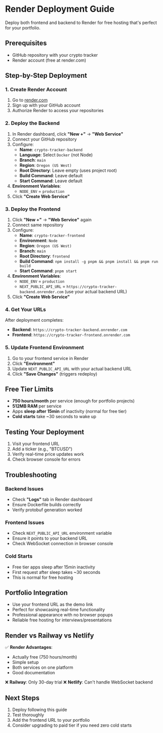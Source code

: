 # Render Deployment Guide

Deploy both frontend and backend to Render for free hosting that's perfect for your portfolio.

## Prerequisites
- GitHub repository with your crypto tracker
- Render account (free at render.com)

## Step-by-Step Deployment

### 1. Create Render Account
1. Go to [render.com](https://render.com)
2. Sign up with your GitHub account
3. Authorize Render to access your repositories

### 2. Deploy the Backend
1. In Render dashboard, click **"New +"** → **"Web Service"**
2. Connect your GitHub repository
3. Configure:
   - **Name**: `crypto-tracker-backend`
   - **Language**: Select `Docker` (not Node)
   - **Branch**: `main`
   - **Region**: `Oregon (US West)`
   - **Root Directory**: Leave empty (uses project root)
   - **Build Command**: Leave default
   - **Start Command**: Leave default
4. **Environment Variables**: 
   - `NODE_ENV` = `production`
5. Click **"Create Web Service"**

### 3. Deploy the Frontend
1. Click **"New +"** → **"Web Service"** again
2. Connect same repository
3. Configure:
   - **Name**: `crypto-tracker-frontend`
   - **Environment**: `Node`
   - **Region**: `Oregon (US West)`
   - **Branch**: `main`
   - **Root Directory**: `frontend`
   - **Build Command**: `npm install -g pnpm && pnpm install && pnpm run build`
   - **Start Command**: `pnpm start`
4. **Environment Variables**:
   - `NODE_ENV` = `production`
   - `NEXT_PUBLIC_API_URL` = `https://crypto-tracker-backend.onrender.com` (use your actual backend URL)
5. Click **"Create Web Service"**

### 4. Get Your URLs
After deployment completes:
- **Backend**: `https://crypto-tracker-backend.onrender.com`
- **Frontend**: `https://crypto-tracker-frontend.onrender.com` 

### 5. Update Frontend Environment
1. Go to your frontend service in Render
2. Click **"Environment"**  
3. Update `NEXT_PUBLIC_API_URL` with your actual backend URL
4. Click **"Save Changes"** (triggers redeploy)

## Free Tier Limits
- **750 hours/month** per service (enough for portfolio projects)
- **512MB RAM** per service
- Apps **sleep after 15min** of inactivity (normal for free tier)
- **Cold starts** take ~30 seconds to wake up

## Testing Your Deployment
1. Visit your frontend URL
2. Add a ticker (e.g., "BTCUSD")
3. Verify real-time price updates work
4. Check browser console for errors

## Troubleshooting

### Backend Issues
- Check **"Logs"** tab in Render dashboard
- Ensure Dockerfile builds correctly
- Verify protobuf generation worked

### Frontend Issues  
- Check `NEXT_PUBLIC_API_URL` environment variable
- Ensure it points to your backend URL
- Check WebSocket connection in browser console

### Cold Starts
- Free tier apps sleep after 15min inactivity
- First request after sleep takes ~30 seconds
- This is normal for free hosting

## Portfolio Integration
- Use your frontend URL as the demo link
- Perfect for showcasing real-time functionality
- Professional appearance with no browser popups
- Reliable free hosting for interviews/presentations

## Render vs Railway vs Netlify
✅ **Render Advantages**:
- Actually free (750 hours/month)
- Simple setup
- Both services on one platform
- Good documentation

❌ **Railway**: Only 30-day trial
❌ **Netlify**: Can't handle WebSocket backend

## Next Steps
1. Deploy following this guide
2. Test thoroughly
3. Add the frontend URL to your portfolio
4. Consider upgrading to paid tier if you need zero cold starts